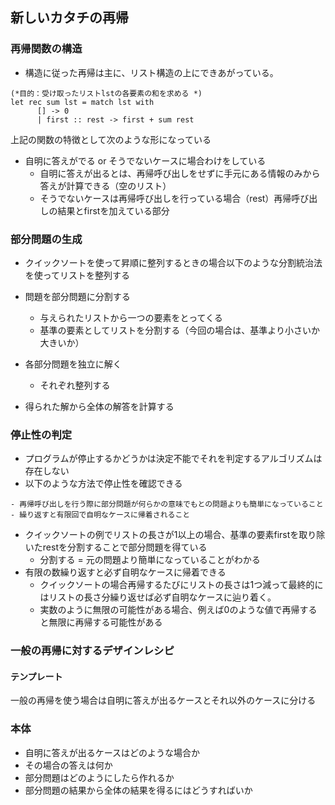 ## 新しいカタチの再帰

### 再帰関数の構造

- 構造に従った再帰は主に、リスト構造の上にできあがっている。

```
(*目的：受け取ったリストlstの各要素の和を求める *)
let rec sum lst = match lst with
      [] -> 0
      | first :: rest -> first + sum rest

```
上記の関数の特徴として次のような形になっている
- 自明に答えがでる or そうでないケースに場合わけをしている
  - 自明に答えが出るとは、再帰呼び出しをせずに手元にある情報のみから答えが計算できる（空のリスト）
  - そうでないケースは再帰呼び出しを行っている場合（rest）再帰呼び出しの結果とfirstを加えている部分

### 部分問題の生成
- クイックソートを使って昇順に整列するときの場合以下のような分割統治法を使ってリストを整列する

- 問題を部分問題に分割する
  - 与えられたリストから一つの要素をとってくる
  - 基準の要素としてリストを分割する（今回の場合は、基準より小さいか大きいか）
- 各部分問題を独立に解く
  - それぞれ整列する
- 得られた解から全体の解答を計算する

### 停止性の判定
- プログラムが停止するかどうかは決定不能でそれを判定するアルゴリズムは存在しない
- 以下のような方法で停止性を確認できる

```
- 再帰呼び出しを行う際に部分問題が何らかの意味でもとの問題よりも簡単になっていること
- 繰り返すと有限回で自明なケースに帰着されること

```

- クイックソートの例でリストの長さが1以上の場合、基準の要素firstを取り除いたrestを分割することで部分問題を得ている
  - 分割する = 元の問題より簡単になっていることがわかる
- 有限の数繰り返すと必ず自明なケースに帰着できる
  - クイックソートの場合再帰するたびにリストの長さは1つ減って最終的にはリストの長さ分繰り返せば必ず自明なケースに辿り着く。
  - 実数のように無限の可能性がある場合、例えば0のような値で再帰すると無限に再帰する可能性がある

### 一般の再帰に対するデザインレシピ

#### テンプレート
一般の再帰を使う場合は自明に答えが出るケースとそれ以外のケースに分ける

### 本体
- 自明に答えが出るケースはどのような場合か
- その場合の答えは何か
- 部分問題はどのようにしたら作れるか
- 部分問題の結果から全体の結果を得るにはどうすればいか
